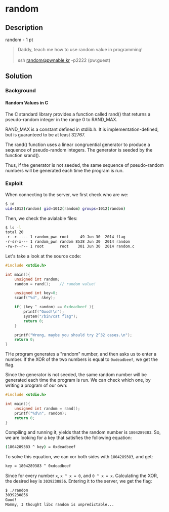 # random

## Description

random - 1 pt

> Daddy, teach me how to use random value in programming! <br> <br>
> ssh random@pwnable.kr -p2222 (pw:guest)


## Solution

### Background

#### Random Values in C

The C standard library provides a function called rand() that returns a pseudo-random integer in the range 0 to RAND_MAX.

RAND_MAX is a constant defined in stdlib.h. It is implementation-defined, but is guaranteed to be at least 32767.

The rand() function uses a linear congruential generator to produce a sequence of pseudo-random integers. The generator is seeded by the function srand().

Thus, if the generator is not seeded, the same sequence of pseudo-random numbers will be generated each time the program is run.

### Exploit


When connecting to the server, we first check who are we:

```bash 
$ id
uid=1012(random) gid=1012(random) groups=1012(random)
```

Then, we check the avialable files:

```bash
$ ls -l
total 20
-r--r----- 1 random_pwn root     49 Jun 30  2014 flag
-r-sr-x--- 1 random_pwn random 8538 Jun 30  2014 random
-rw-r--r-- 1 root       root    301 Jun 30  2014 random.c
```

Let's take a look at the source code:

```c
#include <stdio.h>

int main(){
	unsigned int random;
	random = rand();	// random value!

	unsigned int key=0;
	scanf("%d", &key);

	if( (key ^ random) == 0xdeadbeef ){
		printf("Good!\n");
		system("/bin/cat flag");
		return 0;
	}

	printf("Wrong, maybe you should try 2^32 cases.\n");
	return 0;
}
```

THe program generates a "random" number, and then asks us to enter a number. If the XOR of the two numbers is equal to `0xdeadbeef`, we get the flag.

Since the generator is not seeded, the same random number will be generated each time the program is run. We can check which one, by writing a program of our own:

```c
#include <stdio.h>

int main(){
    unsigned int random = rand();
    printf("%d\n", random);
    return 0;
}
```

Compiling and running it, yields that the random number is `1804289383`. So, we are looking for a key that satisfies the following equation:

```bash
(1804289383 ^ key) = 0xdeadbeef
```

To solve this equation, we can xor both sides with `1804289383`, and get:

```bash
key = 1804289383 ^ 0xdeadbeef
```

Since for every number `x`, `x ^ x = 0`, and `0 ^ x = x`. Calculating the XOR, the desired key is `3039230856`. Entering it to the server, we get the flag:

```bash
$ ./random
3039230856
Good!
Mommy, I thought libc random is unpredictable...
```